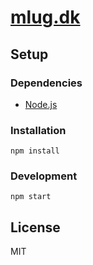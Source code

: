 # [mlug.dk](https://mlug.dk)

## Setup

### Dependencies

- [Node.js](https://nodejs.org/en)

### Installation

```console
npm install
```

### Development

```console
npm start
```

## License

MIT
